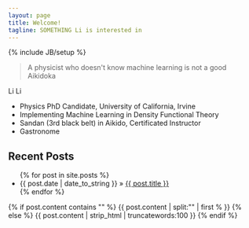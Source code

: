 ```yaml
---
layout: page
title: Welcome!
tagline: SOMETHING Li is interested in
---
```

{% include JB/setup %}

>A physicist who doesn't know machine learning is not a good Aikidoka

Li Li

* Physics PhD Candidate, University of California, Irvine
* Implementing Machine Learning in Density Functional Theory
* Sandan (3rd black belt) in Aikido, Certificated Instructor
* Gastronome 

## Recent Posts

<ul class="posts">
  {% for post in site.posts %}
    <li><span>{{ post.date | date_to_string }}</span> &raquo; <a href="{{ BASE_PATH }}{{ post.url }}">{{ post.title }}</a></li>
  {% endfor %}
</ul>


<div class="post-content-truncate">
  {% if post.content contains "<!-- more -->" %}
    {{ post.content | split:"<!-- more -->" | first % }}
  {% else %}
    {{ post.content | strip_html | truncatewords:100 }}
  {% endif %}
</div>


